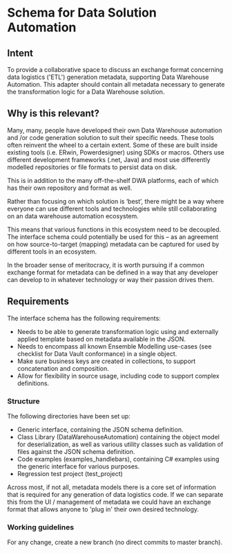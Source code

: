 # Schema for Data Solution Automation

## Intent

To provide a collaborative space to discuss an exchange format concerning data logistics ('ETL') generation metadata, supporting Data Warehouse Automation. This adapter should contain all metadata necessary to generate the transformation logic for a Data Warehouse solution.

## Why is this relevant?

Many, many, people have developed their own Data Warehouse automation and /or code generation solution to suit their specific needs. These tools often reinvent the wheel to a certain extent. Some of these are built inside existing tools (i.e. ERwin, Powerdesigner) using SDKs or macros. Others use different development frameworks (.net, Java) and most use differently modelled repositories or file formats to persist data on disk.

This is in addition to the many off-the-shelf DWA platforms, each of which has their own repository and format as well.

Rather than focusing on which solution is ‘best’, there might be a way where everyone can use different tools and technologies while still collaborating on an data warehouse automation ecosystem.

This means that various functions in this ecosystem need to be decoupled. The interface schema could potentially be used for this – as an agreement on how source-to-target (mapping) metadata can be captured for used by different tools in an ecosystem.

In the broader sense of meritocracy, it is worth pursuing if a common exchange format for metadata can be defined in a way that any developer can develop to in whatever technology or way their passion drives them.

## Requirements

The interface schema has the following requirements:

- Needs to be able to generate transformation logic using and externally applied template based on metadata available in the JSON.
- Needs to encompass all known Ensemble Modelling use-cases (see checklist for Data Vault conformance) in a single object.
- Make sure business keys are created in collections, to support concatenation and composition.
- Allow for flexibility in source usage, including code to support complex definitions.

### Structure

The following directories have been set up:

- Generic interface, containing the JSON schema definition.
- Class Library (DataWarehouseAutomation) containing the object model for deserialization, as well as various utility classes such as validation of files against the JSON schema definition.
- Code examples (examples_handlebars), containing C# examples using the generic interface for various purposes.
- Regression test project (test_project)

Across most, if not all, metadata models there is a core set of information that is required for any generation of data logistics code. If we can separate this from the UI / management of metadata we could have an exchange format that allows anyone to 'plug in' their own desired technology.

### Working guidelines

For any change, create a new branch (no direct commits to master branch).
